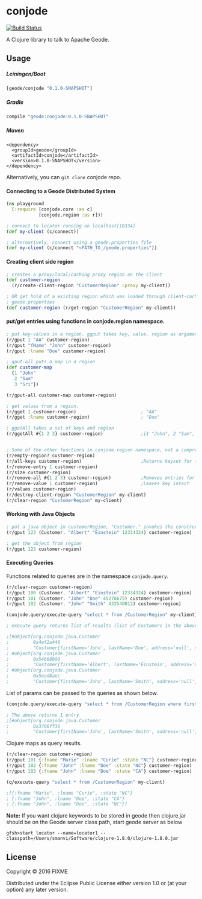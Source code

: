 # conjode

[![Build Status](https://travis-ci.org/srikanthmanvi/conjode.svg?branch=master)](https://travis-ci.org/srikanthmanvi/conjode)

A Clojure library to talk to Apache Geode.

## Usage

##### Leiningen/Boot

```clojure
[geode/conjode "0.1.0-SNAPSHOT"]
```
##### Gradle

```gradle
compile "geode:conjode:0.1.0-SNAPSHOT"
```

##### Maven

```maven
<dependency>
  <groupId>geode</groupId>
  <artifactId>conjode</artifactId>
  <version>0.1.0-SNAPSHOT</version>
</dependency>
```

Alternatively, you can `git clone` conjode repo.

#### Connecting to a Geode Distributed System

```clojure
(ns playground
  (:require [conjode.core :as c]
            [conjode.region :as r]))

; connect to locator running on localhost[10334]
(def my-client (c/connect))

; alternatively, connect using a geode.properties file
(def my-client (c/connect "<PATH_TO_/geode.properties"))

```

#### Creating client side region

```clojure
; creates a proxy/local/caching proxy region on the client
(def customer-region
  (r/create-client-region "CustomerRegion" :proxy my-client))

; OR get hold of a existing region which was loaded through client-cache.xml via
; geode.properties
(def customer-region (r/get-region "CustomerRegion" my-client))

```

#### put/get entries using functions in conjode.region namespace.

```clojure
; put key-values in a region. ggput takes key, value, region as arguments.
(r/gput 1 "AA" customer-region)
(r/gput "fName" "John" customer-region)
(r/gput :lname "Doe" customer-region)

; gput-all puts a map in a region
(def customer-map
  {1 "John"
   2 "Sam"
   3 "Sri"})

(r/gput-all customer-map customer-region)

; get values from a region.
(r/gget 1 customer-region)                        ; "AA"
(r/gget :lname customer-region)                   ; "Doe"

; ggetAll takes a set of keys and region
(r/ggetAll #{1 2 3} customer-region)              ;{1 "John", 2 "Sam", 3 "Sri"}


; Some of the other functions in conjode.region namespace, not a comprehensive list
(r/empty-region? customer-region)
(r/all-keys customer-region)                      ;Returns keyset for the region
(r/remove-entry 1 customer-region)
(r/size customer-region)
(r/remove-all #{1 2 3} customer-region)           ;Removes entries for the keys
(r/remove-value 1 customer-region)                ;Leaves key intact
(r/values customer-region)
(r/destroy-client-region "CustomerRegion" my-client)
(r/clear-region "CustomerRegion" my-client)

```

#### Working with Java Objects

```clojure
; put a java object in customerRegion, "Customer." invokes the constructor of Customer
(r/gput 123 (Customer. "Albert" "Einstein" 12334324) customer-region)

; get the object from region
(r/gget 123 customer-region)

```

#### Executing Queries

Functions related to queries are in the namespace `conjode.query`.

```clojure
(r/clear-region customer-region)
(r/gput 100 (Customer. "Albert" "Einstein" 12334324) customer-region)
(r/gput 101 (Customer. "John" "Doe" 45276675) customer-region)
(r/gput 102 (Customer. "John" "Smith" 432540012) customer-region)

(conjode.query/execute-query "select * from /CustomerRegion" my-client)

; execute query returns list of results (list of Customers in the above case)

;[#object[org.conjode.java.Customer
;         0x4ef2a446
;         "Customer{firstName='John', lastName='Doe', address='null', state='null', age=0, ssn=45276675}"]
; #object[org.conjode.java.Customer
;         0x54668b90
;         "Customer{firstName='Albert', lastName='Einstein', address='null', state='null', age=0, ssn=12334324}"]
; #object[org.conjode.java.Customer
;         0x5ead8aec
;         "Customer{firstName='John', lastName='Smith', address='null', state='null', age=0, ssn=432540012}"]]

```

List of params can be passed to the queries as shown below.

```clojure
(conjode.query/execute-query "select * from /CustomerRegion where firstName=$1 and lastName=$2" ["John" "Smith"] my-client)

; The above returns 1 entry
;[#object[org.conjode.java.Customer
;         0x3706ff36
;         "Customer{firstName='John', lastName='Smith', address='null', state='null', age=0, ssn=432540012}"]]


```

Clojure maps as query results.

```clojure
(r/clear-region customer-region)
(r/gput 101 {:fname "Marie" :lname "Curie" :state "NC"} customer-region)
(r/gput 102 {:fname "John" :lname "Doe" :state "NC"} customer-region)
(r/gput 103 {:fname "John" :lname "Doe" :state "CA"} customer-region)

(q/execute-query "select * from /CustomerRegion" my-client)

;[{:fname "Marie", :lname "Curie", :state "NC"}
; {:fname "John", :lname "Doe", :state "CA"}
; {:fname "John", :lname "Doe", :state "NC"}]
```

**Note:** If you want clojure keywords to be stored in geode then clojure.jar should be on the Geode server class path, start geode server as below

```shell
gfsh>start locator --name=locator1 --classpath=/Users/smanvi/Software/clojure-1.8.0/clojure-1.8.0.jar
```


## License

Copyright © 2016 FIXME

Distributed under the Eclipse Public License either version 1.0 or (at
your option) any later version.
